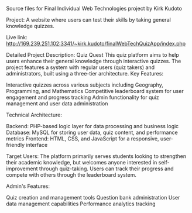 Source files for Final Individual Web Technologies project by Kirk Kudoto

Project: A website where users can test their skills by taking general knowledge quizzes.

Live link: http://169.239.251.102:3341/~kirk.kudoto/finalWebTechQuizApp/index.php


Detailed Project Description: 
Quiz Quest
This quiz platform aims to help users enhance their general knowledge through interactive quizzes. The project features a system with regular users (quiz takers) and administrators, built using a three-tier architecture.
Key Features:

Interactive quizzes across various subjects including Geography, Programming, and Mathematics
Competitive leaderboard system for user engagement and progress tracking
Admin functionality for quiz management and user data administration

Technical Architecture:

Backend: PHP-based logic layer for data processing and business logic
Database: MySQL for storing user data, quiz content, and performance metrics
Frontend: HTML, CSS, and JavaScript for a responsive, user-friendly interface

Target Users:
The platform primarily serves students looking to strengthen their academic knowledge, but welcomes anyone interested in self-improvement through quiz-taking. Users can track their progress and compete with others through the leaderboard system.


Admin's Features:

Quiz creation and management tools
Question bank administration
User data management capabilities
Performance analytics tracking
